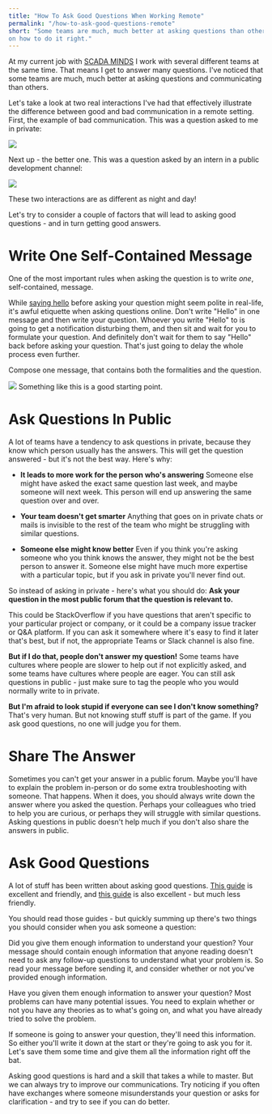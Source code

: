 ```yaml
---
title: "How To Ask Good Questions When Working Remote"
permalink: "/how-to-ask-good-questions-remote"
short: "Some teams are much, much better at asking questions than others. Here's a few pointers
on how to do it right."
---
```

At my current job with [SCADA MINDS](https://www.linkedin.com/company/scada-minds/) I work with several different teams at the same time. That means I get to answer many questions. I've noticed that some teams are much, much better at asking questions and communicating than others.

Let's take a look at two real interactions I've had that effectively illustrate the difference between good and bad communication in a remote setting. First, the example of bad communication. This was a question asked to me in private:

<div class="img-div-tall">
<img src="{{site.url}}/assets/img/ask-good-questions/private-message-bad.png" />
</div>

Next up - the better one. This was a question asked by an intern in a public development channel:

<div class="img-div">
<img src="{{site.url}}/assets/img/ask-good-questions/public-message-good.png" />
</div>

These two interactions are as different as night and day!

Let's try to consider a couple of factors that will lead to asking good questions - and in turn getting good answers.

Write One Self-Contained Message
================================

One of the most important rules when asking the question is to write *one*, self-contained, message.

While [saying hello](https://www.nohello.com/2013/01/please-dont-say-just-hello-in-chat.html?m=1) before asking your question might seem polite in real-life, it's awful etiquette when asking questions online.
Don't write "Hello" in one message and then write your question. Whoever you write "Hello" to is going to get a notification disturbing them, and then sit and wait for you to formulate your question.
And definitely don't wait for them to say "Hello" back before asking your question. That's just going to delay the whole process even further.

Compose one message, that contains both the formalities and the question.

<div class="img-div">
<img src="{{site.url}}/assets/img/ask-good-questions/good-message-example.png" />
Something like this is a good starting point.
</div>

Ask Questions In Public
=======================

A lot of teams have a tendency to ask questions in private, because they know which person usually has the answers.
This will get the question answered - but it's not the best way. Here's why:

- **It leads to more work for the person who's answering**
Someone else might have asked the exact same question last week, and maybe someone will next week. This person will end up answering the same question over and over.

- **Your team doesn't get smarter**
Anything that goes on in private chats or mails is invisible to the rest of the team who might be struggling with similar questions.

- **Someone else might know better**
Even if you think you're asking someone who you think knows the answer, they might not be the best person to answer it. Someone else might have much more expertise with a particular topic, but if you ask in private you'll never find out.

So instead of asking in private - here's what you should do:
**Ask your question in the most public forum that the question is relevant to.**

This could be StackOverflow if you have questions that aren't specific to your particular project or company, or it could be a company issue tracker or Q&A platform. If you can ask it somewhere where it's easy to find it later that's best, but if not, the appropriate Teams or Slack channel is also fine.

**But if I do that, people don't answer my question!**
Some teams have cultures where people are slower to help out if not explicitly asked, and some teams have cultures where people are eager.
You can still ask questions in public - just make sure to tag the people who you would normally write to in private.

**But I'm afraid to look stupid if everyone can see I don't know something?**
That's very human. But not knowing stuff stuff is part of the game. If you ask good questions, no one will judge you for them.

Share The Answer
================

Sometimes you can't get your answer in a public forum. Maybe you'll have to explain the problem in-person or do some extra troubleshooting with someone. That happens. When it does, you should always write down the answer where you asked the question.
Perhaps your colleagues who tried to help you are curious, or perhaps they will struggle with similar questions. Asking questions in public doesn't help much if you don't also share the answers in public.

Ask Good Questions
==================

A lot of stuff has been written about asking good questions. [This guide](https://jvns.ca/blog/good-questions/) is excellent and friendly, and [this guide](http://www.catb.org/~esr/faqs/smart-questions.html) is also excellent - but much less friendly.

You should read those guides - but quickly summing up there's two things you should consider when you ask someone a question:


Did you give them enough information to understand your question?
Your message should contain enough information that anyone reading doesn't need to ask any follow-up questions to understand what your problem is. So read your message before sending it, and consider whether or not you've provided enough information.


Have you given them enough information to answer your question?
Most problems can have many potential issues. You need to explain whether or not you have any theories as to what's going on, and what you have already tried to solve the problem.

If someone is going to answer your question, they'll need this information. So either you'll write it down at the start or they're going to ask you for it. Let's save them some time and give them all the information right off the bat.

Asking good questions is hard and a skill that takes a while to master. But we can always try to improve our communications. Try noticing if you often have exchanges where someone misunderstands your question or asks for clarification - and try to see if you can do better.